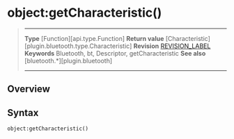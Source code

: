 # object:getCharacteristic()

> --------------------- ------------------------------------------------------------------------------------------
> __Type__              [Function][api.type.Function]
> __Return value__      [Characteristic][plugin.bluetooth.type.Characteristic]
> __Revision__          [REVISION_LABEL](REVISION_URL)
> __Keywords__          Bluetooth, bt, Descriptor, getCharacteristic
> __See also__          [bluetooth.*][plugin.bluetooth]
> --------------------- ------------------------------------------------------------------------------------------

## Overview

## Syntax

	object:getCharacteristic()
